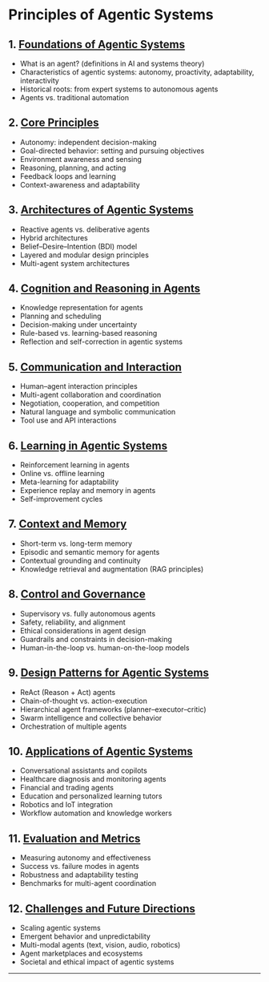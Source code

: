
# **Principles of Agentic Systems**

## 1. [**Foundations of Agentic Systems**](https://github.com/fromsantanu/LLM-Based-Agentic-Systems/blob/main/AGENTSYS/p01.md)

* What is an agent? (definitions in AI and systems theory)
* Characteristics of agentic systems: autonomy, proactivity, adaptability, interactivity
* Historical roots: from expert systems to autonomous agents
* Agents vs. traditional automation

## 2. [**Core Principles**](https://github.com/fromsantanu/LLM-Based-Agentic-Systems/blob/main/AGENTSYS/p02.md)

* Autonomy: independent decision-making
* Goal-directed behavior: setting and pursuing objectives
* Environment awareness and sensing
* Reasoning, planning, and acting
* Feedback loops and learning
* Context-awareness and adaptability

## 3. [**Architectures of Agentic Systems**](https://github.com/fromsantanu/LLM-Based-Agentic-Systems/blob/main/AGENTSYS/p03.md)

* Reactive agents vs. deliberative agents
* Hybrid architectures
* Belief–Desire–Intention (BDI) model
* Layered and modular design principles
* Multi-agent system architectures

## 4. [**Cognition and Reasoning in Agents**](https://github.com/fromsantanu/LLM-Based-Agentic-Systems/blob/main/AGENTSYS/p04.md)

* Knowledge representation for agents
* Planning and scheduling
* Decision-making under uncertainty
* Rule-based vs. learning-based reasoning
* Reflection and self-correction in agentic systems

## 5. [**Communication and Interaction**](https://github.com/fromsantanu/LLM-Based-Agentic-Systems/blob/main/AGENTSYS/p05.md)

* Human–agent interaction principles
* Multi-agent collaboration and coordination
* Negotiation, cooperation, and competition
* Natural language and symbolic communication
* Tool use and API interactions

## 6. [**Learning in Agentic Systems**](https://github.com/fromsantanu/LLM-Based-Agentic-Systems/blob/main/AGENTSYS/p06.md)

* Reinforcement learning in agents
* Online vs. offline learning
* Meta-learning for adaptability
* Experience replay and memory in agents
* Self-improvement cycles

## 7. [**Context and Memory**](https://github.com/fromsantanu/LLM-Based-Agentic-Systems/blob/main/AGENTSYS/p07.md)

* Short-term vs. long-term memory
* Episodic and semantic memory for agents
* Contextual grounding and continuity
* Knowledge retrieval and augmentation (RAG principles)

## 8. [**Control and Governance**](https://github.com/fromsantanu/LLM-Based-Agentic-Systems/blob/main/AGENTSYS/p08.md)

* Supervisory vs. fully autonomous agents
* Safety, reliability, and alignment
* Ethical considerations in agent design
* Guardrails and constraints in decision-making
* Human-in-the-loop vs. human-on-the-loop models

## 9. [**Design Patterns for Agentic Systems**](https://github.com/fromsantanu/LLM-Based-Agentic-Systems/blob/main/AGENTSYS/p09.md)

* ReAct (Reason + Act) agents
* Chain-of-thought vs. action-execution
* Hierarchical agent frameworks (planner–executor–critic)
* Swarm intelligence and collective behavior
* Orchestration of multiple agents

## 10. [**Applications of Agentic Systems**](https://github.com/fromsantanu/LLM-Based-Agentic-Systems/blob/main/AGENTSYS/p10.md)

* Conversational assistants and copilots
* Healthcare diagnosis and monitoring agents
* Financial and trading agents
* Education and personalized learning tutors
* Robotics and IoT integration
* Workflow automation and knowledge workers

## 11. [**Evaluation and Metrics**](https://github.com/fromsantanu/LLM-Based-Agentic-Systems/blob/main/AGENTSYS/p11.md)

* Measuring autonomy and effectiveness
* Success vs. failure modes in agents
* Robustness and adaptability testing
* Benchmarks for multi-agent coordination

## 12. [**Challenges and Future Directions**](https://github.com/fromsantanu/LLM-Based-Agentic-Systems/blob/main/AGENTSYS/p12.md)

* Scaling agentic systems
* Emergent behavior and unpredictability
* Multi-modal agents (text, vision, audio, robotics)
* Agent marketplaces and ecosystems
* Societal and ethical impact of agentic systems

---
